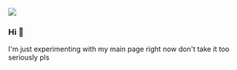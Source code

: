 ![](page-gif.gif)
<!--![](page-gif-2.gif)-->

<!--
I found that the ZamZar MKV to GIF converter works best to preserve page color:
https://www.zamzar.com/convert/mkv-to-gif/
-->

### Hi 👋
I'm just experimenting with my main page right now don't take it too seriously pls


<!--854x366 - Probably the biggest image I can use here-->
